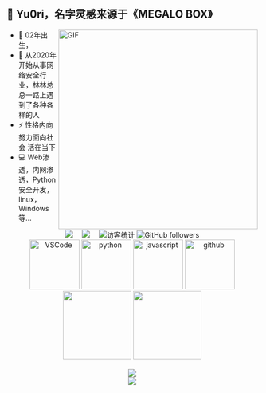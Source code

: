 ## 🦢 Yu0ri，名字灵感来源于《MEGALO BOX》

<img align="right" alt="GIF" src="https://cdn.jsdelivr.net/gh/sun0225SUN/photos/images/202108300019556.gif" width="400"/>

* 👴 02年出生，
* 📖 从2020年开始从事网络安全行业，林林总总一路上遇到了各种各样的人
* ⚡️ 性格内向 努力面向社会 活在当下
* 💻 Web渗透，内网渗透，Python安全开发，linux，Windows等...


<!-- 标签-->

<div align="center">
  <a href="https://www.cnblogs.com/zroCrow/"><img src="https://img.shields.io/badge/CSDN-%E5%8D%9A%E5%AE%A2-c32136"></a>&emsp;
  <a href="https://space.bilibili.com/65580609"><img src="https://img.shields.io/badge/bilibili-B%E7%AB%99-ff69b4"></a>&emsp;
<!-- 访客数统计徽标 -->
  <img src="https://visitor-badge.glitch.me/badge?page_id=Yu0ri" alt="访客统计" />
<img alt="GitHub followers" src="https://img.shields.io/github/followers/Yu0ri?style=social"></div>


<!-- Gif -->
<div align="center">
  <img alt="VSCode" src="https://i.giphy.com/media/IdyAQJVN2kVPNUrojM/200.webp" width="100" title="vscode">
  <img alt="python" src="https://i.giphy.com/media/LMt9638dO8dftAjtco/200.webp" width="100" title="python">
  <img alt="javascript" src="https://media3.giphy.com/media/ln7z2eWriiQAllfVcn/200w.webp" width="100" title="javascript">
  <img alt="github" src="https://i.giphy.com/media/KzJkzjggfGN5Py6nkT/200.webp" width="100" title="github">
</div>

<!-- GitHub数据统计 -->
<div align="center">
  <img height="137px" src="https://github-readme-stats.vercel.app/api?username=Yu0ri&hide_title=true&hide_border=true&show_icons=true&theme=blueberry" />
  <img height="137px" src="https://github-readme-stats.vercel.app/api/top-langs/?username=Yu0ri&hide_title=true&hide_border=true&layout=compact&theme=cobalt2" />
</div>
<br>

<!--  奖杯-->
<div align="center">
  <img  src="https://github-profile-trophy.vercel.app/?username=Yu0ri&theme=gruvbox&row=1&column=7&no-frame=true&no-bg=true" />
</div>

<!--  活动轨迹-->
<div align="center">
    <img src="https://activity-graph.herokuapp.com/graph?username=Yu0ri&theme=xcode" />
</div>
